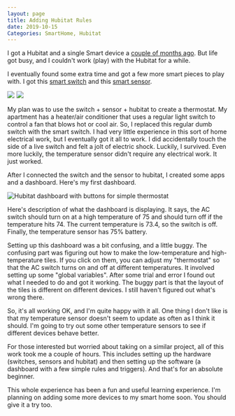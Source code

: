 ```yaml
---
layout: page
title: Adding Hubitat Rules
date: 2019-10-15
Categories: SmartHome, Hubitat
---
```


I got a Hubitat and a single Smart device a [couple of months ago](First.Experience.With.Hubitat.md). But life got busy, and I couldn't work (play) with the Hubitat for a while.

I eventually found some extra time and got a few more smart pieces to play with. I got this [smart switch](https://amzn.to/2MOWG9g) and this [smart sensor](https://amzn.to/33whB7Z).

<a target="_blank"  href="https://www.amazon.com/gp/product/B01M1AHC3R/ref=as_li_tl?ie=UTF8&camp=1789&creative=9325&creativeASIN=B01M1AHC3R&linkCode=as2&tag=programmerd05-20&linkId=ca23b7f6654213d92ebf7fd23f345f49"><img border="0" src="//ws-na.amazon-adsystem.com/widgets/q?_encoding=UTF8&MarketPlace=US&ASIN=B01M1AHC3R&ServiceVersion=20070822&ID=AsinImage&WS=1&Format=_SL250_&tag=programmerd05-20" ></a><img src="//ir-na.amazon-adsystem.com/e/ir?t=programmerd05-20&l=am2&o=1&a=B01M1AHC3R" width="1" height="1" border="0" alt="" style="border:none !important; margin:0px !important;" />
<a target="_blank"  href="https://www.amazon.com/gp/product/B06XDJ3KYC/ref=as_li_tl?ie=UTF8&camp=1789&creative=9325&creativeASIN=B06XDJ3KYC&linkCode=as2&tag=programmerd05-20&linkId=32afae7969c0ea062818729a146598da"><img border="0" src="//ws-na.amazon-adsystem.com/widgets/q?_encoding=UTF8&MarketPlace=US&ASIN=B06XDJ3KYC&ServiceVersion=20070822&ID=AsinImage&WS=1&Format=_SL250_&tag=programmerd05-20" ></a><img src="//ir-na.amazon-adsystem.com/e/ir?t=programmerd05-20&l=am2&o=1&a=B06XDJ3KYC" width="1" height="1" border="0" alt="" style="border:none !important; margin:0px !important;" />

My plan was to use the switch + sensor + hubitat to create a thermostat. My apartment has a heater/air conditioner that uses a regular light switch to control a fan that blows hot or cool air. So, I replaced this regular dumb switch with the smart switch. I had very little experience in this sort of home electrical work, but I eventually got it all to work. I did accidentally touch the side of a live switch and felt a jolt of electric shock. Luckily, I survived. Even more luckily, the temperature sensor didn't require any electrical work. It just worked.

After I connected the switch and the sensor to hubitat, I created some apps and a dashboard. Here's my first dashboard.

<img src="images/hubitat.dashboard.png" alt="Hubitat dashboard with buttons for simple thermostat">

Here's description of what the dashboard is displaying. It says, the AC switch should turn on at a high temperature of 75 and should turn off if the temperature hits 74. The current temperature is 73.4, so the switch is off. Finally, the temperature sensor has 75% battery.

Setting up this dashboard was a bit confusing, and a little buggy. The confusing part was figuring out how to make the low-temperature and high-temperature tiles. If you click on them, you can adjust my "thermostat" so that the AC switch turns on and off at different temperatures. It involved setting up some "global variables". After some trial and error I found out what I needed to do and got it working. The buggy part is that the layout of the tiles is different on different devices. I still haven't figured out what's wrong there.

So, it's all working OK, and I'm quite happy with it all. One thing I don't like is that my temperature sensor doesn't seem to update as often as I think it should. I'm going to try out some other temperature sensors to see if different devices behave better.

For those interested but worried about taking on a similar project, all of this work took me a couple of hours. This includes setting up the hardware (switches, sensors and hubitat) and then setting up the software (a dashboard with a few simple rules and triggers). And that's for an absolute beginner. 

This whole experience has been a fun and useful learning experience. I'm planning on adding some more devices to my smart home soon. You should give it a try too.
